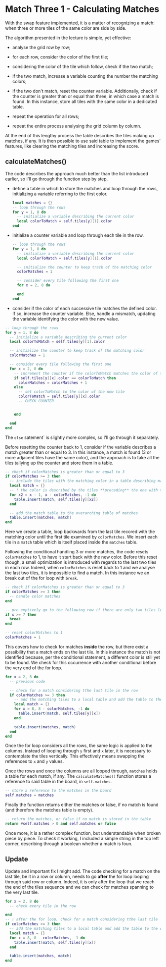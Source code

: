 # Match Three 1 - Calculating Matches

With the swap feature implemented, it is a matter of recognizing a match: when three or more tiles of the same color are side by side.

The algorithm presented in the lecture is simple, yet effective:

- analyse the grid row by row;

- for each row, consider the color of the first tile;

- considering the color of the tile which follow, check if the two match;

- if the two match, increase a variable counting the number the matching colors;

- if the two don't match, reset the counter variable. Additionally, check if the counter is greater than or equal than three, in which case a match is found. In this instance, store all tiles with the same color in a dedicated table.

- repeat the operation for all rows;

- repeat the entire process analysing the grid column by column.

At the end of this lengthy process the table describes the tiles making up matches, if any. It is then possible to use said table to implement the games' features, like clearing the matching tiles and increasing the score.

## calculateMatches()

The code describes the approach much better than the list introduced earlier, so I'll go through the function step by step.

- define a table in which to store the matches and loop through the rows, initializing a variable referring to the first color.

  ```lua
  local matches = {}
  -- loop through the rows
  for y = 1, 8 do
    -- initialize a variable describing the current color
    local colorToMatch = self.tiles[y][1].color
  end
  ```

- initialize a counter variable and loop through each tile in the row.

  ```lua
  -- loop through the rows
  for y = 1, 8 do
    -- initialize a variable describing the current color
    local colorToMatch = self.tiles[y][1].color

    -- initialize the counter to keep track of the matching color
    colorMatches = 1

    -- consider every tile following the first one
    for x = 2, 8 do

    end
  end
  ```

- consider if the color of each successive tile matches the defined color. If so, increase the counter variable. Else, handle a mismatch, updating the variable identifying the color with the new value.

```lua
-- loop through the rows
for y = 1, 8 do
  -- initialize a variable describing the current color
  local colorToMatch = self.tiles[y][1].color

  -- initialize the counter to keep track of the matching color
  colorMatches = 1

  -- consider every tile following the first one
  for x = 2, 8 do
    -- increment the counter if the colorToMatch matches the color of the newly identified tile
    if self.tiles[y][x].color == colorToMatch then
      colorMatches = colorMatches + 1
    else
      -- set colorToMatch to the color of the new tile
      colorToMatch = self.tiles[y][x].color
      -- CHECK COUNTER


    end

  end
end
```

The `else` satement` is slightly more complex, so I'll go through it separately.

Before resetting the counter back to 1, consider if the variable describes a match greater than or equal to 3. In this instance, a match is found (3 or more adjacent tiles have the same color), and the approach is to take all the tiles tallying up the counter and store them in a table.

```lua
-- check if colorMatches is greater than or equal to 3
if colorMatches >= 3 then
  -- include the tiles with the matching color in a table describing matches
  local match = {}
  -- ! the color is described by the tiles **preceding** the one with the different color
  for x2 = x - 1, x - colorMatches, -1 do
    table.insert(match, self.tiles[y][x2])
  end

  -- add the match table to the overarching table of matches
  table.insert(matches, match)
end
```

Here we create a table, loop backwards from the last tile recored with the matching color until the first tile examined by `colorMatches`. We insert each tile in a `match` table which is itself placed inside the `matches` table.

Following the conditional handling 3 or more matches, the code resets `colorMatches` to 1, to have it start back with the new color. Before this reset though, a small optimization is introduced with regards to the last two tiles in each row. Indeed, when `colorMatches` is reset back to 1 and we analyse the last two tiles, it is impossible to find a match. In this instance we an break out of the for loop with `break`.

```lua
-- check if colorMatches is greater than or equal to 3
if colorMatches >= 3 then
  -- handle color matches
end

-- pre emptively go to the following row if there are only two tiles left
if x >= 7 then
  break
end

-- reset colorMatches to 1
colorMatches = 1
```

This covers how to check for matches **inside** the row, but there exist a possibility that a match ends on the last tile. In this instance the match is not identified because, per the conditional statement, a different color is still yet to be found. We check for this occurrence with another conditional before the very end of the for loop.

```lua
for x = 2, 8 do
  -- previous code

  -- check for a match considering tthe last tile in the row
  if colorMatches >= 3 then
    -- add the matching tiles to a local table and add the table to the overarching data structure
    local match = {}
    for x = 8, 8 - colorMatches, -1 do
      table.insert(match, self.tiles[y][x])
    end

    table.insert(matches, match)
  end
end
```

Once the for loop considers all the rows, the same logic is applied to the columns. Instead of looping through `y` first and `x` later, it is necessary to contemplate the tiles vertically. This effectively means swapping the references to `x` and `y` values.

Once the rows and once the columns are all looped through, `matches` holds a table for each match, if any. The `calculateMatches()` function stores a reference to said table in the board, in `self.matches`.

```lua
-- store a reference to the matches in the board
self.matches = matches
```

Finally the function returns either the matches or false, if no match is found (and therefore the matches table is empty).

```lua
-- return the matches, or false if no match is stored in the table
return #self.matches > 0 and self.matches or false
```

Once more, it is a rather complex function, but understandable when broken piece by piece. To check it working, I included a simple string in the top left corner, describing through a boolean whether a match is foun.

## Update

Update and important fix I might add. The code checking for a match on the last tile, be it in a row or column, needs to go **after** the for loop looping through said row or column. Indeed, it is only after the loop that we reach the end of the tiles sequence and we can check for matches spanning to the very last tile.

```lua
for x = 2, 8 do
  -- check every tile in the row

end
-- ! after the for loop, check for a match considering tthe last tile
if colorMatches >= 3 then
  -- add the matching tiles to a local table and add the table to the overarching data structure
  local match = {}
  for x = 8, 8 - colorMatches, -1 do
    table.insert(match, self.tiles[y][x])
  end

  table.insert(matches, match)
end
```